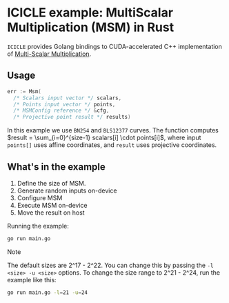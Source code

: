 # ICICLE example: MultiScalar Multiplication (MSM) in Rust

`ICICLE` provides Golang bindings to CUDA-accelerated C++ implementation of [Multi-Scalar Multiplication](https://github.com/ingonyama-zk/ingopedia/blob/master/src/msm.md).

## Usage

```go
err := Msm(
  /* Scalars input vector */ scalars,
  /* Points input vector */ points,
  /* MSMConfig reference */ &cfg,
  /* Projective point result */ results)
```

In this example we use `BN254` and `BLS12377` curves. The function computes $result = \sum_{i=0}^{size-1} scalars[i] \cdot points[i]$, where input `points[]` uses affine coordinates, and `result` uses projective coordinates.

## What's in the example

1. Define the size of MSM. 
2. Generate random inputs on-device
3. Configure MSM
4. Execute MSM on-device
5. Move the result on host

Running the example:
```sh
go run main.go
```

> [!NOTE]
> The default sizes are 2^17 - 2^22. You can change this by passing the `-l <size> -u <size>` options. To change the size range to 2^21 - 2^24, run the example like this:
> ```sh
> go run main.go -l=21 -u=24
> ```
